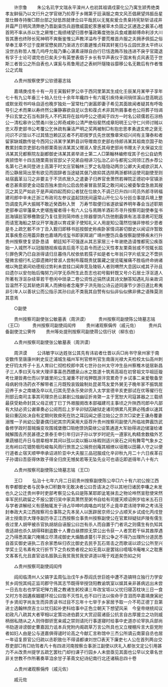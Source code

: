 <!-- { "loadSidebar": true } -->
　　许宗鲁 
　　朱公名玑字文瑞永平滦州人也初其祖谪戍蒙化公乃寓生颕秀绝类孝友鲜俪乃以文行升之学官继乃抡荐于乡赐第于廷滇服之南文风丕倡厥望炜振岳星筮仕棘寺持衡□颇台部之狱低昂就律佥曰平哉民以无冤矣爰佥贵臬持宪斩斩诘戎井井霜严日明风清弊绝乃晋副臬饬兵遐徼威震蛇豕惠被草木负固之区逋逸之薮革心稽首罔不率从杀以生之厥惟仁哉绩绪望归晋参藩政筹度弛张兵食咸置邮傅命利涉大川皆其惠也终陟长宪神明不爽衡鉴惟公声教洋溢布于要荒椎首卉服之夫拥矛佩弧之俗举奉王章不愆于度厥官懋矣顾乃渐进方炽嘉遯惟贞释其轩冕归与丘园优游太平终以没世古称哲人惟几呜呼允哉乃秉心湛素诬赇自白行巳恬逸贿币独违进不戾乎官箴退有孚于士论可谓完也巳矣夫少有英誉表倡于乡长有华声表仪于国末有贞风表范于世斯三者皆公之所自表也人谋奚与焉鲁用述之表树阡隧陵谷靡移公名无斁后有作者惟公之式哉 

　　△贵州按察使罗公钦德墓志铭 

　　嘉靖庚戌冬十有一月壬寅毅轩罗公卒于西冈里第其生成化壬辰某月某甲子享年七十有九公年垂三十始入仕仕十余年年纔四十有六辄引疾侍亲间徜徉溪山登高眺远或默坐观书吟咏自适也晚岁独处一室常杜门谢嚣即妻子希见其面故闻者疑其有呼吸导引之术而果以寿终然公廉静寡欲自足以含和葆贞术非其所屑事者也公将葬子珰谒予曰玄堂之石当有辞先人不朽其将在兹呜呼公之德闻于四方一时名公硕儒若石淙杨公一清松皋许公赞甬川张公邦奇咸称公清严绝俗斐然成章阳明王公守仁兴师讨贼以忠义荐吏部书公考覆公乞休疏有廉洁严明之奖两被制□有抱忠思孝勇退玄修之褒无问识不识皆以不过其情岂赖区区者不朽耶按罗氏先世居豫章宋绍兴间有主簿泰和者留家缺城数传徙今西冈公讳某字某黔县训导赠南京吏部右侍郎讳某其祖南京国子助教累封南京吏部右侍郎栗斋翁讳某其父赠淑人曾氏其母吏部尚书赠太子太保谥文庄讳某其兄都察院左副都御史讳某其弟举进士第二人□第翰林编修珵其子也公自幼秀爽颕悟年十四五随栗斋翁官邸父子兄弟自相讲习弘治乙卯与都宪公同领江西乡荐公名第七己未同登进士高第于时文庄官翰林三罗之名隐隐动两京公卿大夫咸欲识其人而公静居简出至有欲见而固辞者当途疑其倨乃故抑其选除两浙都转运使司副使至则袪宿蠧革沿习之非要主于不货疚居久之遣妻子归养官舍萧然若禅院正德初中官镇浙者恣甚索部吏金动盈百独未尝向公启齿势豪冒盐禁莫之敢问闻公被委掣盘急凿其艘沉之其见严如此于是声闻四起而抑公者犹在位故久不调己巳升四川司员外郎寻转福建司郎中辛未迁浙江布政司左参议盗起饶抚间逼常山开化公与分廵佥事提兵境上整饬调度先声大振贼不敢近癸酉秋入贺　万寿节取便归省遂欲留养明年春会当述职期吏部奉诏举藩臬大吏堪旌擢者得十有六人公与焉赐羊酒彩币寻升按察司副使奉玺书廵海镇廵官移檄敦促乃复往至则简帅练士除器督饷凡饬弛剔蠧俱有法凛凛弗可犯既而请宽海船之禁议开学海道以育戎家子使知礼义人用是知公蔼然恺悌非惨核少恩者是冬上疏乞骸不许丁丑入觐归即移书廵按御史称疾卧家情词甚切御史以闻诏许暂致其事疾愈召用葢异数也嘉靖丙戌玺书即家拜湖广靖州整饬兵备按察副使移疾未行升贵州按察使复坚卧恳请　朝廷知不可强遂从其志家居三十年谢绝造请惟都宪公疾亟始一入城然不以冠服随视疾临丧后竟不见县令而还公天性孝友栗斋翁或不悦辄长跽引罪色霁乃巳自浙得请归旦暮侍凡杖依依若孺子如是者七年翁只字片纸宝之不啻拱璧微言细行札记靡遗微时曾淑人尝制布履既贵犹箧藏之提览辄摧痛不胜临终命纳诸棺以殉昆弟间劝德规过势利未尝挂口闻奔竞及陵轹人者则喟然大息因以戒其子孙且曰遗尔以安勿贻后悔努力问学无忝所生此吾志也初号毅轩既又号介石居士浮沤道人所著有浮沤杂续草若干卷闲中琐录二卷公资性近狷然读其诗文酬答知遇礼际亲故词旨温然不见其斩绝异离人而拂俗者念庵罗子洪先贻公诗云迹同康节少游日道比希夷非引年人以善状公而公指示其孙曰此不类我其自赞有似仙非仙似佛非佛之语殊莫测其意焉 

　　○副使 

　　贵州按察司副使张公敏墓表（周洪谟） 
　　贵州按察司副使陈公琦墓志铭（王□） 
　　贵州按察司副使阎闳传 
　　贵州诸观察偁传（戚元佐） 
　　贵州兵备副使沈公霁传 
　　贵州等处提刑按察司副使蒋公信行状（柳东伯） 

　　△贵州按察司副使张公敏墓表（周洪谟） 

　　周洪谟 
　　公讳敏字以达姓张公其先有讳岩者仕晋以兵□尚书守泉州家于南安数传至唐康州剌史反迁浦城生福州军判官修判官生南唐光禄大夫检校太仙高州刺史仔钧太传子十五人育曰仁彻检校郎中其七世孙台州太守冲生岳州察椎木徙居新昌子三人季曰天与宋大理评事喜邑西醴泉山水之胜遂十筑焉高祖在初曾祖文华祖廷璇考仕潮皆弗仕而以学雄里闬公生凝重不好戏狎既游泮宫累奇于乡试事二亲爱敬备至母病躬侍汤药衣不解带者三月既殁哀毁踰制处昆弟笃友爱外舅无子晚年家不振筑居迎养于乡之南塘及卒以礼归其先茔永乐癸卯贡入太学宣德辛亥吏部试在优等擢行在刑部云南司主事其司理京邑讼甚剧公烛幽征折肯綮一主于宽恕大司寇甚器之三载绩最获受勑命封其父母正统丁巳丁外艰服阕改本部福建司主事顷之升陜西司郎中凡部有大狱必资公谳章奏必公阅而后上岁辛卯狱囚破狱走诸司惧累凡死罪必残虐以速其毙曰重囚处决自有定期何致庾死在防之耳囚闻之感泣始公之京次□梁吏王谦舟覆妻溺惟一子尚幼公娶妻偶归祀其宗丙寅用大臣荐升贵州按察司副使凡所临袪弊蠧饬武备修学政时苗贼煽变攻围城堡徼□阻绝馈饷莫继公设策通道大军始得进边储寖给诸贼解围去齐民甚德之景泰壬申引年归训子孙以学岁时祀先一遵家礼构精舍数楹外艺果蔬植花卉日与朋辈相羊其间以弦以奕以觞以咏暇则适兴泉石之间有舞雩气象乡之北有岭曰花钿势极险峻每风雨行旅苦之公捐赀创庵其椒缭以垣赡以田募人守之以便行道者止宿天顺甲申承诏进阶亚中大夫服三品冠服成化辛卯秋九月二十六日疾革召子孙谓曰吾臣得休致子得全归庶无憾矣若等无坠先业可也语讫即逝得年八十有六 

　　△贵州按察司副使陈公琦墓志铭（王□） 

　　王□ 
　　弘治十七年六月二日前贵州按察副使陈公卒□六十有六初公按江西有李都御史者与民争水□积数年无敢决者公曰吾请决之尽以其地归诸民李嗛之未发也久之公迁贵州李时吏部考察见公名曰是陈某耶即泚笔抹去之物论哗然宣慰使宋然率军民抗疏留之不报公罢归吴中家具萧然至粥书自给有司援天顺诏例岁给米五石日与学者讲解经义有感触辄发于诗占毕呻吟病咯血吟犹不止竟卒君讳琦字粹之考讳茂封奉政大夫江西按察司佥事陈之先本吴人以医辟居京师公少占顺天乡试成化丙戌登进士授南京大理寺副历寺正江西按察佥事贵州按察副使公在官累辩疑狱庐陵有儒生夜过里人胡甲被杀官执胡胡自诬服公曰岂有杀人而自置于门者讯之则儒生有仇知其夜适胡也杀久胡得释剧盗数十人曹白昼摽掠无禁公出令获一人者赏若干纵其酋厚遇之乃得悉其巢穴掩捕立尽清戎御史大煽酷虐蔓引平民公争之不得乃出理所分道民悉自首实御史诬执二百余家悉纵归农比御史去民手瓦石胥击之而歌谣以颂公公所至兴学奖士见韦素有文行折节下之负权势者视之如无竟以是罢铭曰噫嘻冷庵唯义之耽惠文峉峉孔允且直官诎名振孰云我贫我贫我安讲道以哦于戏逝矣伤如之何 

　　△贵州按察司副使阎闳传 

　　阎闳临清州人父镐字孟周弘治戊午乡荐阎氏世巨姓中遭不造镐特立独行力学安贫乡闾悦其纯正监司郡守伟其志节既得举授饶阳教谕筑室以娱其亲非甚病远出未尝一日去左右也学官圯殚力葺之教诸生躬校课三年改宝坻以父忧归寝苫枕块三日一食又时方冬因遘疾姻嫟环视公曰毁不灭性礼也不曰行法以俟命乎含泪而卒嘉靖庚寅祀于乡贤闳字尚友生而异质读书过目不忘年十七举于乡家居予取一介不苟正德丁丑第进士选翰林庶吉士以忧归起补吏科给事中正色立朝天下想望风采　今皇帝继统闳议初政凡八疏其大者宰相以定策功进伯爵又大赏迎扈诸臣公抗言自古厚援立之功则威柄弱私随从之人则侍御骄宽亲戚之禁则请托行事遂寝时给事中史道亦论宰执兵部尚书劾道诽谤御史曹嘉因力诋本兵党附内阁疏草万言公所具也又立椶棚斥言大臣党附者如妇人由是公与道嘉俱得谴时论高之今献汇言称馆中三杰公所谪云南蒙自丞也居一年诏复原官公归疏以丞职致仕不得请都谏刘世□表天下廉吏七人公在首列两台交荐吏部□有□劝驾者凡十有四进河南按察佥事浙江副使以庆礼入都张文定公引用甚力不从改贵州提学五疏乞罢杜门却扫课子行园乡人未尝亟见其面也公早以文章名世非关世教不作所著奏草洎余甘子革斋文纪诗纪南行北还诸稿总四十卷 

　　△贵州诸观察偁传（戚元佐） 

　　戚元佐 
